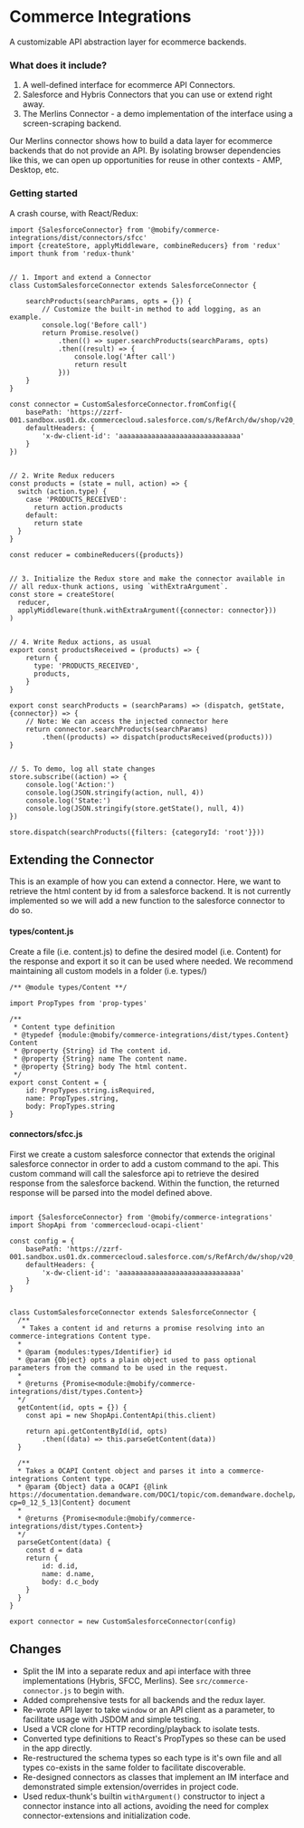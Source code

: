 # Commerce Integrations

A customizable API abstraction layer for ecommerce backends.

### What does it include?

   1. A well-defined interface for ecommerce API Connectors.
   2. Salesforce and Hybris Connectors that you can use or extend right away.
   3. The Merlins Connector - a demo implementation of the interface using a
      screen-scraping backend.

Our Merlins connector shows how to build a data layer for ecommerce backends that do
not provide an API. By isolating browser dependencies like this, we can open up
opportunities for reuse in other contexts - AMP, Desktop, etc.


### Getting started

A crash course, with React/Redux:

```
import {SalesforceConnector} from '@mobify/commerce-integrations/dist/connectors/sfcc'
import {createStore, applyMiddleware, combineReducers} from 'redux'
import thunk from 'redux-thunk'


// 1. Import and extend a Connector
class CustomSalesforceConnector extends SalesforceConnector {

    searchProducts(searchParams, opts = {}) {
        // Customize the built-in method to add logging, as an example.
        console.log('Before call')
        return Promise.resolve()
            .then(() => super.searchProducts(searchParams, opts)
            .then((result) => {
                console.log('After call')
                return result
            }))
    }
}

const connector = CustomSalesforceConnector.fromConfig({
    basePath: 'https://zzrf-001.sandbox.us01.dx.commercecloud.salesforce.com/s/RefArch/dw/shop/v20_4',
    defaultHeaders: {
        'x-dw-client-id': 'aaaaaaaaaaaaaaaaaaaaaaaaaaaaaa'
    }
})


// 2. Write Redux reducers
const products = (state = null, action) => {
  switch (action.type) {
    case 'PRODUCTS_RECEIVED':
      return action.products
    default:
      return state
  }
}

const reducer = combineReducers({products})


// 3. Initialize the Redux store and make the connector available in
// all redux-thunk actions, using `withExtraArgument`.
const store = createStore(
  reducer,
  applyMiddleware(thunk.withExtraArgument({connector: connector}))
)


// 4. Write Redux actions, as usual
export const productsReceived = (products) => {
    return {
      type: 'PRODUCTS_RECEIVED',
      products,
    }
}

export const searchProducts = (searchParams) => (dispatch, getState, {connector}) => {
    // Note: We can access the injected connector here
    return connector.searchProducts(searchParams)
        .then((products) => dispatch(productsReceived(products)))
}


// 5. To demo, log all state changes
store.subscribe((action) => {
    console.log('Action:')
    console.log(JSON.stringify(action, null, 4))
    console.log('State:')
    console.log(JSON.stringify(store.getState(), null, 4))
})

store.dispatch(searchProducts({filters: {categoryId: 'root'}}))

```

## Extending the Connector
This is an example of how you can extend a connector. Here, we want to retrieve the html content by id from a salesforce backend.
It is not currently implemented so we will add a new function to the salesforce connector to do so.


#### types/content.js
Create a file (i.e. content.js) to define the desired model (i.e. Content) for the response and export it so it can be used where needed. We recommend maintaining all custom models in a folder (i.e. types/)
```
/** @module types/Content **/

import PropTypes from 'prop-types'

/**
 * Content type definition
 * @typedef {module:@mobify/commerce-integrations/dist/types.Content} Content
 * @property {String} id The content id.
 * @property {String} name The content name.
 * @property {String} body The html content.
 */
export const Content = {
    id: PropTypes.string.isRequired,
    name: PropTypes.string,
    body: PropTypes.string
}
```

#### connectors/sfcc.js
First we create a custom salesforce connector that extends the original salesforce connector in order to add a custom command to the api. This custom command will call the salesforce api to retrieve the desired response from the salesforce backend. Within the function, the returned response will be parsed into the model defined above.
```

import {SalesforceConnector} from '@mobify/commerce-integrations'
import ShopApi from 'commercecloud-ocapi-client'

const config = {
    basePath: 'https://zzrf-001.sandbox.us01.dx.commercecloud.salesforce.com/s/RefArch/dw/shop/v20_4',
    defaultHeaders: {
        'x-dw-client-id': 'aaaaaaaaaaaaaaaaaaaaaaaaaaaaaa'
    }
}


class CustomSalesforceConnector extends SalesforceConnector {
  /**
   * Takes a content id and returns a promise resolving into an commerce-integrations Content type.
  *
  * @param {modules:types/Identifier} id
  * @param {Object} opts a plain object used to pass optional parameters from the command to be used in the request.
  *
  * @returns {Promise<module:@mobify/commerce-integrations/dist/types.Content>}
  */
  getContent(id, opts = {}) {
    const api = new ShopApi.ContentApi(this.client)

    return api.getContentById(id, opts)
        .then((data) => this.parseGetContent(data))
  }

  /**
  * Takes a OCAPI Content object and parses it into a commerce-integrations Content type.
  * @param {Object} data a OCAPI {@link https://documentation.demandware.com/DOC1/topic/com.demandware.dochelp/OCAPI/18.3/shop/Documents/Content.html?cp=0_12_5_13|Content} document
  *
  * @returns {Promise<module:@mobify/commerce-integrations/dist/types.Content>}
  */
  parseGetContent(data) {
    const d = data
    return {
        id: d.id,
        name: d.name,
        body: d.c_body
    }
  }
}

export connector = new CustomSalesforceConnector(config)

```

## Changes

- Split the IM into a separate redux and api interface with three implementations
  (Hybris, SFCC, Merlins). See `src/commerce-connector.js` to begin with.
- Added comprehensive tests for all backends and the redux layer.
- Re-wrote API layer to take `window` or an API client as a parameter, to facilitate
  usage with JSDOM and simple testing.
- Used a VCR clone for HTTP recording/playback to isolate tests.
- Converted type definitions to React's PropTypes so these can be used in the app
  directly.
- Re-restructured the schema types so each type is it's own file and all types co-exists
  in the same folder to facilitate discoverable.
- Re-designed connectors as classes that implement an IM interface and demonstrated
  simple extension/overrides in project code.
- Used redux-thunk's builtin `withArgument()` constructor to inject a connector
  instance into all actions, avoiding the need for complex connector-extensions and
  initialization code.
